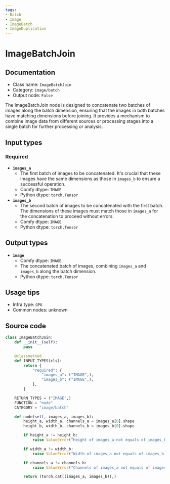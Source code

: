 ```yaml
---
tags:
- Batch
- Image
- ImageBatch
- ImageDuplication
---
```


# ImageBatchJoin
## Documentation
- Class name: `ImageBatchJoin`
- Category: `image/batch`
- Output node: `False`

The ImageBatchJoin node is designed to concatenate two batches of images along the batch dimension, ensuring that the images in both batches have matching dimensions before joining. It provides a mechanism to combine image data from different sources or processing stages into a single batch for further processing or analysis.
## Input types
### Required
- **`images_a`**
    - The first batch of images to be concatenated. It's crucial that these images have the same dimensions as those in `images_b` to ensure a successful operation.
    - Comfy dtype: `IMAGE`
    - Python dtype: `torch.Tensor`
- **`images_b`**
    - The second batch of images to be concatenated with the first batch. The dimensions of these images must match those in `images_a` for the concatenation to proceed without errors.
    - Comfy dtype: `IMAGE`
    - Python dtype: `torch.Tensor`
## Output types
- **`image`**
    - Comfy dtype: `IMAGE`
    - The concatenated batch of images, combining `images_a` and `images_b` along the batch dimension.
    - Python dtype: `torch.Tensor`
## Usage tips
- Infra type: `GPU`
- Common nodes: unknown


## Source code
```python
class ImageBatchJoin:
    def __init__(self):
        pass

    @classmethod
    def INPUT_TYPES(cls):
        return {
            "required": {
                "images_a": ("IMAGE",),
                "images_b": ("IMAGE",),
            },
        }

    RETURN_TYPES = ("IMAGE",)
    FUNCTION = "node"
    CATEGORY = "image/batch"

    def node(self, images_a, images_b):
        height_a, width_a, channels_a = images_a[0].shape
        height_b, width_b, channels_b = images_b[0].shape

        if height_a != height_b:
            raise ValueError("Height of images_a not equals of images_b. You can use ImageTransformResize for fix it.")

        if width_a != width_b:
            raise ValueError("Width of images_a not equals of images_b. You can use ImageTransformResize for fix it.")

        if channels_a != channels_b:
            raise ValueError("Channels of images_a not equals of images_b. Your can add or delete alpha channels with AlphaChanel module.")

        return (torch.cat((images_a, images_b)),)

```
